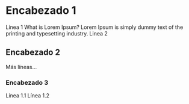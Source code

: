 # Encabezado 1

Línea 1
What is Lorem Ipsum?
Lorem Ipsum is simply dummy text of the printing and typesetting industry.
Linea 2

## Encabezado 2

Más líneas...

### Encabezado 3
Línea 1.1
Línea 1.2